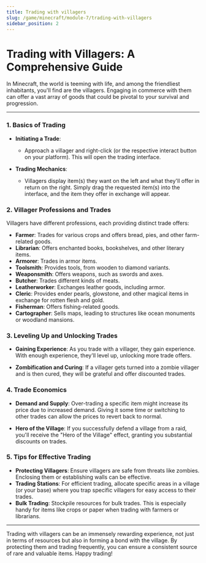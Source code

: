 ```yaml
---
title: Trading with villagers
slug: /game/minecraft/module-7/trading-with-villagers
sidebar_position: 2
---
```


# Trading with Villagers: A Comprehensive Guide

In Minecraft, the world is teeming with life, and among the friendliest inhabitants, you'll find are the villagers. Engaging in commerce with them can offer a vast array of goods that could be pivotal to your survival and progression.

---

### **1. Basics of Trading**

* **Initiating a Trade**:
    * Approach a villager and right-click (or the respective interact button on your platform). This will open the trading interface.

* **Trading Mechanics**:
    * Villagers display item(s) they want on the left and what they'll offer in return on the right. Simply drag the requested item(s) into the interface, and the item they offer in exchange will appear.

### **2. Villager Professions and Trades**

Villagers have different professions, each providing distinct trade offers:

* **Farmer**: Trades for various crops and offers bread, pies, and other farm-related goods.
* **Librarian**: Offers enchanted books, bookshelves, and other literary items.
* **Armorer**: Trades in armor items.
* **Toolsmith**: Provides tools, from wooden to diamond variants.
* **Weaponsmith**: Offers weapons, such as swords and axes.
* **Butcher**: Trades different kinds of meats.
* **Leatherworker**: Exchanges leather goods, including armor.
* **Cleric**: Provides ender pearls, glowstone, and other magical items in exchange for rotten flesh and gold.
* **Fisherman**: Offers fishing-related goods.
* **Cartographer**: Sells maps, leading to structures like ocean monuments or woodland mansions.

### **3. Leveling Up and Unlocking Trades**

* **Gaining Experience**: As you trade with a villager, they gain experience. With enough experience, they'll level up, unlocking more trade offers.

* **Zombification and Curing**: If a villager gets turned into a zombie villager and is then cured, they will be grateful and offer discounted trades.

### **4. Trade Economics**

* **Demand and Supply**: Over-trading a specific item might increase its price due to increased demand. Giving it some time or switching to other trades can allow the prices to revert back to normal.

* **Hero of the Village**: If you successfully defend a village from a raid, you'll receive the "Hero of the Village" effect, granting you substantial discounts on trades.

### **5. Tips for Effective Trading**

* **Protecting Villagers**: Ensure villagers are safe from threats like zombies. Enclosing them or establishing walls can be effective.
* **Trading Stations**: For efficient trading, allocate specific areas in a village (or your base) where you trap specific villagers for easy access to their trades.
* **Bulk Trading**: Stockpile resources for bulk trades. This is especially handy for items like crops or paper when trading with farmers or librarians.

---

Trading with villagers can be an immensely rewarding experience, not just in terms of resources but also in forming a bond with the village. By protecting them and trading frequently, you can ensure a consistent source of rare and valuable items. Happy trading!